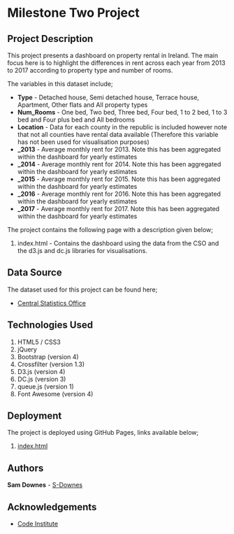 # Milestone Two Project

## Project Description

This project presents a dashboard on property rental in Ireland. The main focus here is to highlight the differences in rent
across each year from 2013 to 2017 according to property type and number of rooms. 

The variables in this dataset include;
* **Type** - Detached house, Semi detached house, Terrace house, Apartment, Other flats and All property types
* **Num_Rooms** - One bed, Two bed, Three bed, Four bed, 1 to 2 bed, 1 to 3 bed and Four plus bed and All bedrooms
* **Location** - Data for each county in the republic is included however note that not all counties have rental data available (Therefore this variable has not been used for visualisation purposes)
* **_2013** - Average monthly rent for 2013. Note this has been aggregated within the dashboard for yearly estimates
* **_2014** - Average monthly rent for 2014. Note this has been aggregated within the dashboard for yearly estimates
* **_2015** - Average monthly rent for 2015. Note this has been aggregated within the dashboard for yearly estimates
* **_2016** - Average monthly rent for 2016. Note this has been aggregated within the dashboard for yearly estimates
* **_2017** - Average monthly rent for 2017. Note this has been aggregated within the dashboard for yearly estimates
 

The project contains the following page with a description given below;
1. index.html - Contains the dashboard using the data from the CSO and the d3.js and dc.js libraries for visualisations.


## Data Source

The dataset used for this project can be found here;
* [Central Statistics Office](https://www.cso.ie/px/pxeirestat/Database/eirestat/Residential%20Tenancies%20Board%20(RTB)/Residential%20Tenancies%20Board%20(RTB)_statbank.asp?SP=Residential%20Tenancies%20Board%20(RTB)&Planguage=0&ProductID=DB_RI)


## Technologies Used

1. HTML5 / CSS3
2. jQuery
3. Bootstrap (version 4)
4. Crossfilter (version 1.3)
5. D3.js (version 4)
6. DC.js (version 3)
7. queue.js (version 1) 
8. Font Awesome (version 4)


## Deployment

The project is deployed using GitHub Pages, links available below;
1. [index.html](https://s-downes.github.io/Milestone-Projects/milestone-two/index.html)


## Authors

**Sam Downes** - [S-Downes](https://github.com/S-Downes)


## Acknowledgements

* [Code Institute](https://github.com/Code-Institute-Org/project-assets)